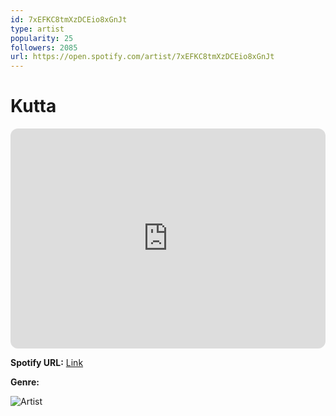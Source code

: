 ```yaml
---
id: 7xEFKC8tmXzDCEio8xGnJt
type: artist
popularity: 25
followers: 2085
url: https://open.spotify.com/artist/7xEFKC8tmXzDCEio8xGnJt
---
```

# Kutta

<iframe style="border-radius:12px" src="https://open.spotify.com/embed/artist/7xEFKC8tmXzDCEio8xGnJt" width="100%" height="352" frameBorder="0" allowfullscreen="" allow="autoplay; clipboard-write; encrypted-media; fullscreen; picture-in-picture" loading="lazy"></iframe>

**Spotify URL:** [Link](https://open.spotify.com/artist/7xEFKC8tmXzDCEio8xGnJt)

**Genre:** 

![Artist](https://i.scdn.co/image/ab6761610000e5eb063c54af744c0a360f05be77)
